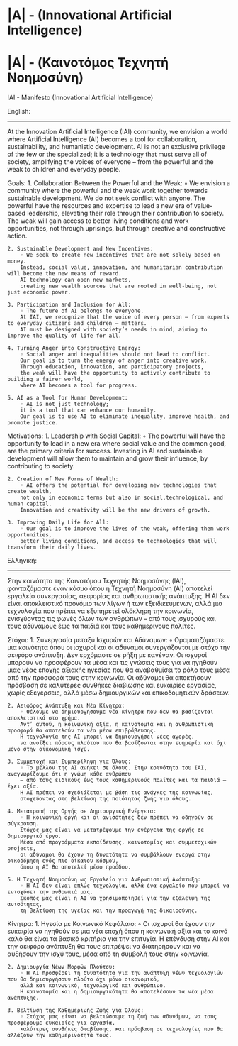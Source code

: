 # |A| - (Innovational Artificial Intelligence)
# |A| - (Καινοτόμος Τεχνητή Νοημοσύνη)

IAI - Manifesto (Innovational Artificial Intelligence)

English:
_______________________________________________________________________________________________________________________________________
At the Innovation Artificial Intelligence (IAI) community, 
we envision a world where Artificial Intelligence (AI) becomes a tool for collaboration, sustainability, and humanistic development. 
AI is not an exclusive privilege of the few or the specialized; 
it is a technology that must serve all of society, amplifying the voices of everyone 
– from the powerful and the weak to children and everyday people.

Goals:
    1. Collaboration Between the Powerful and the Weak:
        ◦ We envision a community where the powerful and the weak work together towards sustainable development. 
        We do not seek conflict with anyone. 
        The powerful have the resources and expertise to lead a new era of value-based leadership, 
        elevating their role through their contribution to society. 
        The weak will gain access to better living conditions and work opportunities, not through uprisings, 
        but through creative and constructive action.
        
    2. Sustainable Development and New Incentives:
        ◦ We seek to create new incentives that are not solely based on money. 
        Instead, social value, innovation, and humanitarian contribution will become the new means of reward. 
        AI technology can open new markets, 
        creating new wealth sources that are rooted in well-being, not just economic power.
        
    3. Participation and Inclusion for All:
        ◦ The future of AI belongs to everyone. 
        At IAI, we recognize that the voice of every person – from experts to everyday citizens and children – matters. 
        AI must be designed with society’s needs in mind, aiming to improve the quality of life for all.
        
    4. Turning Anger into Constructive Energy:
        ◦ Social anger and inequalities should not lead to conflict. 
        Our goal is to turn the energy of anger into creative work. 
        Through education, innovation, and participatory projects, 
        the weak will have the opportunity to actively contribute to building a fairer world,
        where AI becomes a tool for progress.
        
    5. AI as a Tool for Human Development:
        ◦ AI is not just technology; 
        it is a tool that can enhance our humanity. 
        Our goal is to use AI to eliminate inequality, improve health, and promote justice.
        
Motivations:
    1. Leadership with Social Capital:
        ◦ The powerful will have the opportunity to lead in a new era where social value and the common good,
        are the primary criteria for success. 
        Investing in AI and sustainable development will allow them to maintain and grow their influence,
        by contributing to society.
        
    2. Creation of New Forms of Wealth:
        ◦ AI offers the potential for developing new technologies that create wealth,
        not only in economic terms but also in social,technological, and human capital. 
        Innovation and creativity will be the new drivers of growth.
        
    3. Improving Daily Life for All:
        ◦ Our goal is to improve the lives of the weak, offering them work opportunities, 
        better living conditions, and access to technologies that will transform their daily lives.



Ελληνική:
______________________________________________________________________________________________________________________________________
Στην κοινότητα της Καινοτόμου Τεχνητής Νοημοσύνης (IAI), 
φανταζόμαστε έναν κόσμο όπου η Τεχνητή Νοημοσύνη (AI) αποτελεί εργαλείο συνεργασίας, αειφορίας και ανθρωπιστικής ανάπτυξης. 
Η AI δεν είναι αποκλειστικό προνόμιο των λίγων ή των εξειδικευμένων, 
αλλά μια τεχνολογία που πρέπει να εξυπηρετεί ολόκληρη την κοινωνία, ενισχύοντας τις φωνές όλων των ανθρώπων 
– από τους ισχυρούς και τους αδύναμους έως τα παιδιά και τους καθημερινούς πολίτες.

Στόχοι:
    1. Συνεργασία μεταξύ Ισχυρών και Αδύναμων:
        ◦ Οραματιζόμαστε μια κοινότητα όπου οι ισχυροί και οι αδύναμοι συνεργάζονται με στόχο την αειφόρο ανάπτυξη. 
        Δεν ερχόμαστε σε ρήξη με κανέναν. 
        Οι ισχυροί μπορούν να προσφέρουν τα μέσα και τις γνώσεις τους για να ηγηθούν μιας νέας εποχής αξιακής ηγεσίας
        που θα αναβαθμίσει το ρόλο τους μέσα από την προσφορά τους στην κοινωνία. 
        Οι αδύναμοι θα αποκτήσουν πρόσβαση σε καλύτερες συνθήκες διαβίωσης και ευκαιρίες εργασίας, χωρίς εξεγέρσεις, 
        αλλά μέσω δημιουργικών και επικοδομητικών δράσεων.
   
    2. Αειφόρος Ανάπτυξη και Νέα Κίνητρα:
        ◦ Θέλουμε να δημιουργήσουμε νέα κίνητρα που δεν θα βασίζονται αποκλειστικά στο χρήμα. 
        Αντ’ αυτού, η κοινωνική αξία, η καινοτομία και η ανθρωπιστική προσφορά θα αποτελούν τα νέα μέσα επιβράβευσης. 
        Η τεχνολογία της AI μπορεί να δημιουργήσει νέες αγορές, 
        να ανοίξει πόρους πλούτου που θα βασίζονται στην ευημερία και όχι μόνο στην οικονομική ισχύ.
   
    3. Συμμετοχή και Συμπερίληψη για Όλους:
        ◦ Το μέλλον της AI ανήκει σε όλους. Στην κοινότητα του IAI, αναγνωρίζουμε ότι η γνώμη κάθε ανθρώπου 
        – από τους ειδικούς έως τους καθημερινούς πολίτες και τα παιδιά – έχει αξία. 
        Η AI πρέπει να σχεδιάζεται με βάση τις ανάγκες της κοινωνίας, 
        στοχεύοντας στη βελτίωση της ποιότητας ζωής για όλους.
    
    4. Μετατροπή της Οργής σε Δημιουργική Ενέργεια:
        ◦ Η κοινωνική οργή και οι ανισότητες δεν πρέπει να οδηγούν σε σύγκρουση. 
        Στόχος μας είναι να μετατρέψουμε την ενέργεια της οργής σε δημιουργικό έργο. 
        Μέσα από προγράμματα εκπαίδευσης, καινοτομίας και συμμετοχικών projects, 
        οι αδύναμοι θα έχουν τη δυνατότητα να συμβάλλουν ενεργά στην οικοδόμηση ενός πιο δίκαιου κόσμου, 
        όπου η AI θα αποτελεί μέσο προόδου.
        
    5. Η Τεχνητή Νοημοσύνη ως Εργαλείο για Ανθρωπιστική Ανάπτυξη:
        ◦ Η AI δεν είναι απλώς τεχνολογία, αλλά ένα εργαλείο που μπορεί να ενισχύσει την ανθρωπιά μας. 
        Σκοπός μας είναι η AI να χρησιμοποιηθεί για την εξάλειψη της ανισότητας, 
        τη βελτίωση της υγείας και την προαγωγή της δικαιοσύνης.
        
Κίνητρα:
    1. Ηγεσία με Κοινωνικό Κεφάλαιο:
        ◦ Οι ισχυροί θα έχουν την ευκαιρία να ηγηθούν σε μια νέα εποχή 
        όπου η κοινωνική αξία και το κοινό καλό θα είναι τα βασικά κριτήρια για την επιτυχία. 
        Η επένδυση στην AI και την αειφόρο ανάπτυξη θα τους επιτρέψει να διατηρήσουν και να αυξήσουν την ισχύ τους, 
        μέσα από τη συμβολή τους στην κοινωνία.
        
    2. Δημιουργία Νέων Μορφών Πλούτου:
        ◦ Η AI προσφέρει τη δυνατότητα για την ανάπτυξη νέων τεχνολογιών που θα δημιουργήσουν πλούτο όχι μόνο οικονομικό, 
        αλλά και κοινωνικό, τεχνολογικό και ανθρώπινο. 
        Η καινοτομία και η δημιουργικότητα θα αποτελέσουν τα νέα μέσα ανάπτυξης.
        
    3. Βελτίωση της Καθημερινής Ζωής για Όλους:
        ◦ Στόχος μας είναι να βελτιώσουμε τη ζωή των αδυνάμων, να τους προσφέρουμε ευκαιρίες για εργασία, 
        καλύτερες συνθήκες διαβίωσης, και πρόσβαση σε τεχνολογίες που θα αλλάξουν την καθημερινότητά τους.



